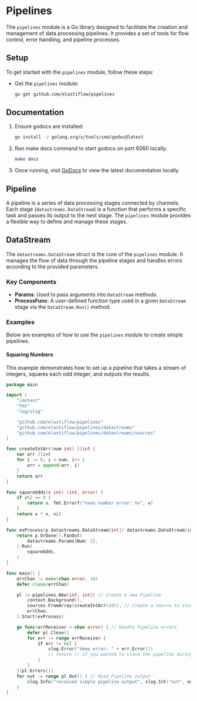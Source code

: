 # Pipelines

The `pipelines` module is a Go library designed to facilitate the creation and management of data processing pipelines. It provides a set of tools for flow control, error handling, and pipeline processes.

## Setup

To get started with the `pipelines` module, follow these steps:

* Get the `pipelines` module:

    ```sh
    go get github.com/elastiflow/pipelines
    ```

## Documentation

1. Ensure godocs are installed:
    ```sh
    go install -v golang.org/x/tools/cmd/godoc@latest
    ```

2. Run make docs command to start godocs on port 6060 locally:
    ```sh
    make docs
    ```

3. Once running, visit [GoDocs](http://localhost:6060/pkg/github.com/elastiflow/pipelines/) to view the latest documentation locally.

## Pipeline

A pipeline is a series of data processing stages connected by channels. Each stage (`datastreams.DataStream`) is a function that performs a specific task and passes its output to the next stage. The `pipelines` module provides a flexible way to define and manage these stages.

## DataStream

The `datastreams.DataStream` struct is the core of the `pipelines` module. It manages the flow of data through the pipeline stages and handles errors according to the provided parameters.

### Key Components

- **Params**: Used to pass arguments into `DataStream` methods.
- **ProcessFunc**: A user-defined function type used in a given `DataStream` stage via the `DataStream.Run()` method.

### Examples

Below are examples of how to use the `pipelines` module to create simple pipelines.

#### Squaring Numbers

This example demonstrates how to set up a pipeline that takes a stream of integers, squares each odd integer, and outputs the results.

```go
package main

import (
	"context"
	"fmt"
	"log/slog"

	"github.com/elastiflow/pipelines"
	"github.com/elastiflow/pipelines/datastreams"
	"github.com/elastiflow/pipelines/datastreams/sources"
)

func createIntArr(num int) []int {
	var arr []int
	for i := 0; i < num; i++ {
		arr = append(arr, i)
	}
	return arr
}

func squareOdds(v int) (int, error) {
	if v%2 == 0 {
		return v, fmt.Errorf("even number error: %v", v)
	}
	return v * v, nil
}

func exProcess(p datastreams.DataStream[int]) datastreams.DataStream[int] {
	return p.OrDone().FanOut(
		datastreams.Params{Num: 2},
	).Run(
		squareOdds,
	)
}

func main() {
	errChan := make(chan error, 10)
	defer close(errChan)

	pl := pipelines.New[int, int]( // Create a new Pipeline
		context.Background(),
		sources.FromArray(createIntArr(10)), // Create a source to start the pipeline
		errChan,
	).Start(exProcess)

	go func(errReceiver <-chan error) { // Handle Pipeline errors
		defer pl.Close()
		for err := range errReceiver {
			if err != nil {
				slog.Error("demo error: " + err.Error())
				// return // if you wanted to close the pipeline during error handling.
			}
		}
	}(pl.Errors())
	for out := range pl.Out() { // Read Pipeline output
		slog.Info("received simple pipeline output", slog.Int("out", out))
	}
}
```